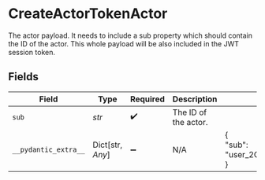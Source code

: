# CreateActorTokenActor

The actor payload. It needs to include a sub property which should contain the ID of the actor.
This whole payload will be also included in the JWT session token.


## Fields

| Field                                         | Type                                          | Required                                      | Description                                   | Example                                       |
| --------------------------------------------- | --------------------------------------------- | --------------------------------------------- | --------------------------------------------- | --------------------------------------------- |
| `sub`                                         | *str*                                         | :heavy_check_mark:                            | The ID of the actor.                          |                                               |
| `__pydantic_extra__`                          | Dict[str, *Any*]                              | :heavy_minus_sign:                            | N/A                                           | {<br/>"sub": "user_2OEpKhcCN1Lat9NQ0G6puh7q5Rb"<br/>} |